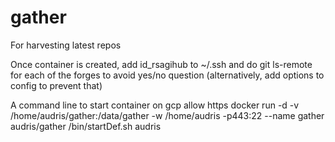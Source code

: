 # gather
For harvesting latest repos

Once container is created, add id_rsagihub to ~/.ssh
and do git ls-remote for each of the forges to 
avoid yes/no question (alternatively, add options to config to prevent that)

A command line to start container on gcp
allow https
docker run -d -v /home/audris/gather:/data/gather -w /home/audris -p443:22 --name gather audris/gather /bin/startDef.sh audris
